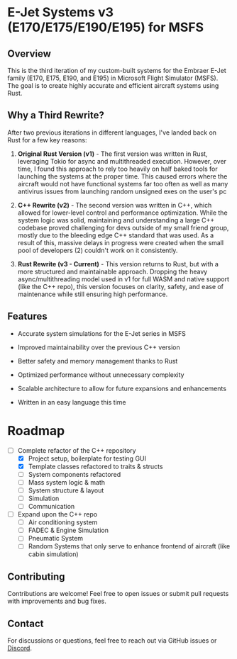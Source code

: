 # E-Jet Systems v3 (E170/E175/E190/E195) for MSFS

## Overview

This is the third iteration of my custom-built systems for the Embraer E-Jet family (E170, E175, E190, and E195) in Microsoft Flight Simulator (MSFS). The goal is to create highly accurate and efficient aircraft systems using Rust.

## Why a Third Rewrite?

After two previous iterations in different languages, I've landed back on Rust for a few key reasons:

1. **Original Rust Version (v1)** - The first version was written in Rust, leveraging Tokio for async and multithreaded execution. However, over time, I found this approach to rely too heavily on half baked tools for launching the systems at the proper time. This caused errors where the aircraft would not have functional systems far too often as well as many antivirus issues from launching random unsigned exes on the user's pc

2. **C++ Rewrite (v2)** - The second version was written in C++, which allowed for lower-level control and performance optimization. While the system logic was solid, maintaining and understanding a large C++ codebase proved challenging for devs outside of my small friend group, mostly due to the bleeding edge C++ standard that was used. As a result of this, massive delays in progress were created when the small pool of developers (2) couldn't work on it consistently.

3. **Rust Rewrite (v3 - Current)** - This version returns to Rust, but with a more structured and maintainable approach. Dropping the heavy async/multithreading model used in v1 for full WASM and native support (like the C++ repo), this version focuses on clarity, safety, and ease of maintenance while still ensuring high performance.

## Features

- Accurate system simulations for the E-Jet series in MSFS

- Improved maintainability over the previous C++ version

- Better safety and memory management thanks to Rust

- Optimized performance without unnecessary complexity

- Scalable architecture to allow for future expansions and enhancements

- Written in an easy language this time

# Roadmap

- [ ] Complete refactor of the C++ repository
  - [x] Project setup, boilerplate for testing GUI
  - [x] Template classes refactored to traits & structs
  - [ ] System components refactored
  - [ ] Mass system logic & math
  - [ ] System structure & layout
  - [ ] Simulation
  - [ ] Communication
- [ ] Expand upon the C++ repo
  - [ ] Air conditioning system
  - [ ] FADEC & Engine Simulation
  - [ ] Pneumatic System
  - [ ] Random Systems that only serve to enhance frontend of aircraft (like cabin simulation)

## Contributing

Contributions are welcome! Feel free to open issues or submit pull requests with improvements and bug fixes.

## Contact

For discussions or questions, feel free to reach out via GitHub issues or [Discord](https://discord.gg/GhkQ9wrrbp).
